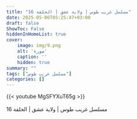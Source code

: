 ```yaml
---
title: "مسلسل غريب طوس | ولاية عشق | الحلقة 16"
date: 2025-05-06T05:25:47+03:00
draft: false
ShowToc: False
hiddenInHomeList: true
cover:
    image: img/9.png
    alt: 'صورة'
    caption: ''
    hidden: true
summary: ""
tags: ["مسلسل غريب طوس"]
categories: []
---
```


{{< youtube MgSFYXuT65g >}}  
<br>
مسلسل غريب طوس | ولاية عشق | الحلقة 16
